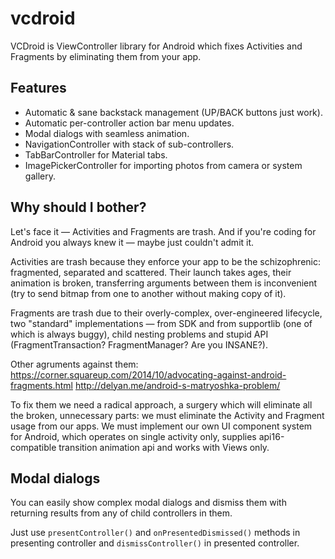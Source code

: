 # vcdroid
VCDroid is ViewController library for Android which fixes Activities and Fragments by eliminating them from your app.

## Features
* Automatic & sane backstack management (UP/BACK buttons just work).
* Automatic per-controller action bar menu updates.
* Modal dialogs with seamless animation.
* NavigationController with stack of sub-controllers.
* TabBarController for Material tabs.
* ImagePickerController for importing photos from camera or system gallery.

## Why should I bother?
Let's face it — Activities and Fragments are trash. And if you're coding for Android you always knew it — maybe just couldn't admit it.

Activities are trash because they enforce your app to be the schizophrenic: fragmented, separated and scattered. Their launch takes ages, their animation is broken, transferring arguments between them is inconvenient (try to send bitmap from one to another without making copy of it).

Fragments are trash due to their overly-complex, over-engineered lifecycle, two "standard" implementations — from SDK and from supportlib (one of which is always buggy), child nesting problems and stupid API (FragmentTransaction? FragmentManager? Are you INSANE?).

Other agruments against them:
https://corner.squareup.com/2014/10/advocating-against-android-fragments.html
http://delyan.me/android-s-matryoshka-problem/

To fix them we need a radical approach, a surgery which will eliminate all the broken, unnecessary parts: we must eliminate the Activity and Fragment usage from our apps. We must implement our own UI component system for Android, which operates on single activity only, supplies api16-compatible transition animation api and works with Views only.

## Modal dialogs
You can easily show complex modal dialogs and dismiss them with returning results from any of child controllers in them.

Just use `presentController()` and `onPresentedDismissed()` methods in presenting controller and `dismissController()` in presented controller.
